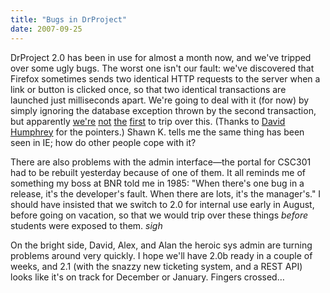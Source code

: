 ```yaml
---
title: "Bugs in DrProject"
date: 2007-09-25
---
```

DrProject 2.0 has been in use for almost a month now, and we've tripped over some ugly bugs.  The worst one isn't our fault: we've discovered that Firefox sometimes sends two identical HTTP requests to the server when a link or button is clicked once, so that two identical transactions are launched just milliseconds apart.  We're going to deal with it (for now) by simply ignoring the database exception thrown by the second transaction, but apparently <a href="https://bugzilla.mozilla.org/show_bug.cgi?id=316731#c6">we're</a> <a href="https://bugzilla.mozilla.org/show_bug.cgi?id=370868#c1">not</a> <a href="https://bugzilla.mozilla.org/show_bug.cgi?id=384364">the</a> <a href="https://bugzilla.mozilla.org/show_bug.cgi?id=61363">first</a> to trip over this.  (Thanks to <a href="http://cs.senecac.on.ca/~david.humphrey/">David Humphrey</a> for the pointers.) Shawn K. tells me the same thing has been seen in IE; how do other people cope with it?

There are also problems with the admin interface—the portal for CSC301 had to be rebuilt yesterday because of one of them.  It all reminds me of something my boss at BNR told me in 1985: "When there's one bug in a release, it's the developer's fault. When there are lots, it's the manager's."  I should have insisted that we switch to 2.0 for internal use early in August, before going on vacation, so that we would trip over these things <em>before</em> students were exposed to them. *sigh*

On the bright side, David, Alex, and Alan the heroic sys admin are turning problems around very quickly.  I hope we'll have 2.0b ready in a couple of weeks, and 2.1 (with the snazzy new ticketing system, and a REST API) looks like it's on track for December or January.  Fingers crossed…
